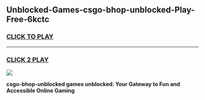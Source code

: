 
## Unblocked-Games-csgo-bhop-unblocked-Play-Free-6kctc
<h3>
<a href="https://premium76.site?title=csgo-bhop-unblocked&ref=23A">CLICK TO PLAY</a></h3>
<hr>

<h3>
<a href="https://premium76.site?title=csgo-bhop-unblocked&ref=23A">CLICK 2 PLAY</a>
  
</h3>

<a href="https://premium76.site?title=csgo-bhop-unblocked&ref=23A"><img src="https://clearcache.store/games.png"></a>


**csgo-bhop-unblocked games unblocked: Your Gateway to Fun and Accessible Online Gaming**
